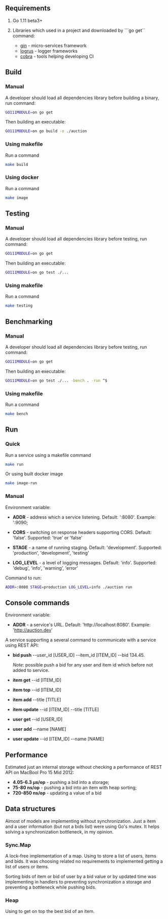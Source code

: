 ## Requirements

1. Go 1.11 beta3+

2. Libraries which used in a project and downloaded by ```go get`` command:
     
     - [gin](https://github.com/gin-gonic/gin) - micro-services framework
     - [logrus](https://github.com/sirupsen/logrus) - logger frameworks
     - [cobra](https://github.com/spf13/cobra) - tools helping developing CI

## Build

### Manual

A developer should load all dependencies library before building a binary, run command:
```bash
GO111MODULE=on go get
``` 

Then building an executable:
```bash
GO111MODULE=on go build -o ./auction
``` 

### Using makefile

Run a command
```bash
make build
```

### Using docker

Run a command
```bash
make image
```

## Testing

### Manual

A developer should load all dependencies library before testing, run command:
```bash
GO111MODULE=on go get
``` 

Then building an executable:
```bash
GO111MODULE=on go test ./...
``` 

### Using makefile

Run a command
```bash
make testing
```

## Benchmarking

### Manual

A developer should load all dependencies library before testing, run command:
```bash
GO111MODULE=on go get
``` 

Then building an executable:
```bash
GO111MODULE=on go test ./... -bench . -run ^$
``` 

### Using makefile

Run a command
```bash
make bench
```

## Run

### Quick

Run a service using a makefile command
```bash
make run
```

Or using built docker image

```bash
make image-run
```

### Manual

Environment variable:

- **ADDR** - address which a service listening. Default: ':8080'. Example: ':9090;

- **CORS** - switching on response headers supporting CORS. Default: 'false'. Supported: 'true' or 'false'

- **STAGE** - a name of running staging. Default: 'development'. Supported: 'production', 'development', 'testing'

- **LOG_LEVEL** - a level of logging messages. Default: 'info'. Supported: 'debug', 'info', 'warning', 'error'

Command to run:
```bash
ADDR=:8080 STAGE=production LOG_LEVEL=info ./auction run 
```

## Console commands

Environment variable:

- **ADDR** - a service's URL. Default: 'http://localhost:8080'. Example: 'http://auction.dev'

A service supporting a several command to communicate with a service using REST API:

- **bid push** --user_id [USER_ID] --item_id [ITEM_ID] --bid 134.45. 
   
  _Note_: possible push a bid for any user and item id which before not added to service.
  
- **item get** --id [ITEM_ID]

- **item top** --id [ITEM_ID]

- **item add** --title [TITLE]

- **item update** --id [ITEM_ID] --title [TITLE]
  
- **user get** --id [USER_ID]

- **user add** --name [NAME]

- **user update** --id [ITEM_ID] --name [NAME]

## Performance

Estimated just an internal storage without checking a performance of REST API on MacBool Pro 15 Mid 2012:

- **4.05-6.3 μs/op** - pushing a bid into a storage;
- **75-80 ns/op**    - pushing a bid into an item with heap sorting;
- **720-850 ns/op**  - updating a value of a bid

## Data structures

Almost of models are implementing without synchronization.
Just a item and a user information (but not a bids list) were using Go's mutex.
It helps solving a synchronization bottleneck, in my opinion.

### Sync.Map

A lock-free implementation of a map. Using to store a list of users, items and bids.
It was choosing related no requirements to implemented getting a list of users or items.

Sorting bids of item or bid of user by a bid value or by updated time was implementing in handlers
to preventing synchronization a storage and preventing a bottleneck while pushing bids.    

### Heap

Using to get on top the best bid of an item. 

